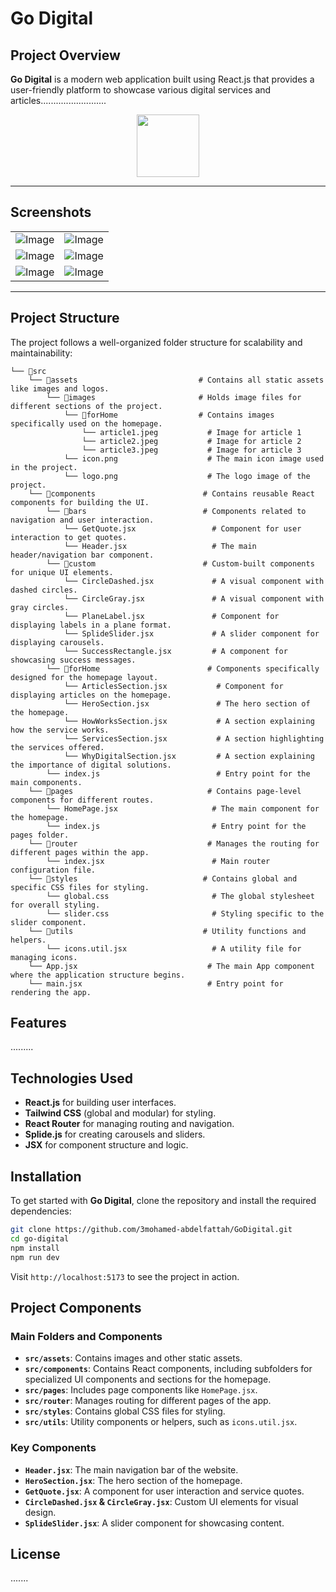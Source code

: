 # Go Digital

## Project Overview

**Go Digital** is a modern web application built using React.js that provides a user-friendly platform to showcase various digital services and articles..........................

<p align="center">
  <img src="https://github.com/user-attachments/assets/60bda9f2-6e73-45fe-98dc-04f861ff8d68" width="100" height="100">
</p>

---

## Screenshots

 <table align="center">
  <tr align='center'>
    <td><img src="https://github.com/user-attachments/assets/818dbd5d-3f5a-4977-bd3f-ed2f385d0d4b" alt="Image" /></td>
    <td><img src="https://github.com/user-attachments/assets/56e936bc-60eb-43e2-bc74-611aa37034a7" alt="Image" /></td>
  </tr>
  <tr align='center'>
    <td><img src="https://github.com/user-attachments/assets/c5e877cd-f432-40dc-86e8-23b36151c408" alt="Image" /></td>
    <td><img src="https://github.com/user-attachments/assets/9bbdad66-9967-489d-9ac0-8dc35d3ad6f2" alt="Image" /></td>
  </tr>
  <tr align='center'>
    <td><img src="https://github.com/user-attachments/assets/0578a44e-f131-4c03-8da0-179fe45ffaac" alt="Image" /></td>
    <td><img src="https://github.com/user-attachments/assets/55941e61-48ea-4083-8500-43f57189f00c" alt="Image" /></td>
  </tr>
</table>

---

## Project Structure

The project follows a well-organized folder structure for scalability and maintainability:

```plaintext
└── 📁src
    └── 📁assets                           # Contains all static assets like images and logos.
        └── 📁images                       # Holds image files for different sections of the project.
            └── 📁forHome                  # Contains images specifically used on the homepage.
                └── article1.jpeg           # Image for article 1
                └── article2.jpeg           # Image for article 2
                └── article3.jpeg           # Image for article 3
            └── icon.png                    # The main icon image used in the project.
            └── logo.png                    # The logo image of the project.
    └── 📁components                        # Contains reusable React components for building the UI.
        └── 📁bars                          # Components related to navigation and user interaction.
            └── GetQuote.jsx                 # Component for user interaction to get quotes.
            └── Header.jsx                   # The main header/navigation bar component.
        └── 📁custom                        # Custom-built components for unique UI elements.
            └── CircleDashed.jsx             # A visual component with dashed circles.
            └── CircleGray.jsx               # A visual component with gray circles.
            └── PlaneLabel.jsx               # Component for displaying labels in a plane format.
            └── SplideSlider.jsx             # A slider component for displaying carousels.
            └── SuccessRectangle.jsx         # A component for showcasing success messages.
        └── 📁forHome                        # Components specifically designed for the homepage layout.
            └── ArticlesSection.jsx           # Component for displaying articles on the homepage.
            └── HeroSection.jsx               # The hero section of the homepage.
            └── HowWorksSection.jsx           # A section explaining how the service works.
            └── ServicesSection.jsx           # A section highlighting the services offered.
            └── WhyDigitalSection.jsx         # A section explaining the importance of digital solutions.
        └── index.js                          # Entry point for the main components.
    └── 📁pages                              # Contains page-level components for different routes.
        └── HomePage.jsx                     # The main component for the homepage.
        └── index.js                         # Entry point for the pages folder.
    └── 📁router                             # Manages the routing for different pages within the app.
        └── index.jsx                        # Main router configuration file.
    └── 📁styles                            # Contains global and specific CSS files for styling.
        └── global.css                       # The global stylesheet for overall styling.
        └── slider.css                       # Styling specific to the slider component.
    └── 📁utils                             # Utility functions and helpers.
        └── icons.util.jsx                   # A utility file for managing icons.
    └── App.jsx                             # The main App component where the application structure begins.
    └── main.jsx                            # Entry point for rendering the app.
```

## Features
.........

## Technologies Used

- **React.js** for building user interfaces.
- **Tailwind CSS** (global and modular) for styling.
- **React Router** for managing routing and navigation.
- **Splide.js** for creating carousels and sliders.
- **JSX** for component structure and logic.

## Installation

To get started with **Go Digital**, clone the repository and install the required dependencies:

```bash
git clone https://github.com/3mohamed-abdelfattah/GoDigital.git
cd go-digital
npm install
npm run dev
```

Visit `http://localhost:5173` to see the project in action.

## Project Components

### Main Folders and Components

- **`src/assets`**: Contains images and other static assets.
- **`src/components`**: Contains React components, including subfolders for specialized UI components and sections for the homepage.
- **`src/pages`**: Includes page components like `HomePage.jsx`.
- **`src/router`**: Manages routing for different pages of the app.
- **`src/styles`**: Contains global CSS files for styling.
- **`src/utils`**: Utility components or helpers, such as `icons.util.jsx`.

### Key Components

- **`Header.jsx`**: The main navigation bar of the website.
- **`HeroSection.jsx`**: The hero section of the homepage.
- **`GetQuote.jsx`**: A component for user interaction and service quotes.
- **`CircleDashed.jsx` & `CircleGray.jsx`**: Custom UI elements for visual design.
- **`SplideSlider.jsx`**: A slider component for showcasing content.


## License

.......
